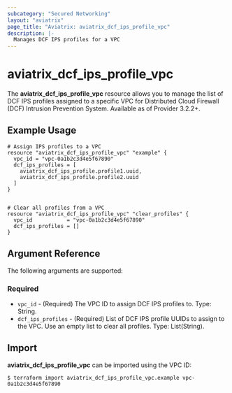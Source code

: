 ```yaml
---
subcategory: "Secured Networking"
layout: "aviatrix"
page_title: "Aviatrix: aviatrix_dcf_ips_profile_vpc"
description: |-
  Manages DCF IPS profiles for a VPC
---
```


# aviatrix_dcf_ips_profile_vpc

The **aviatrix_dcf_ips_profile_vpc** resource allows you to manage the list of DCF IPS profiles assigned to a specific VPC for Distributed Cloud Firewall (DCF) Intrusion Prevention System. Available as of Provider 3.2.2+.

## Example Usage

```hcl
# Assign IPS profiles to a VPC
resource "aviatrix_dcf_ips_profile_vpc" "example" {
  vpc_id = "vpc-0a1b2c3d4e5f67890"
  dcf_ips_profiles = [
    aviatrix_dcf_ips_profile.profile1.uuid,
    aviatrix_dcf_ips_profile.profile2.uuid
  ]
}


# Clear all profiles from a VPC
resource "aviatrix_dcf_ips_profile_vpc" "clear_profiles" {
  vpc_id           = "vpc-0a1b2c3d4e5f67890"
  dcf_ips_profiles = []
}
```

## Argument Reference

The following arguments are supported:

### Required
- `vpc_id` - (Required) The VPC ID to assign DCF IPS profiles to. Type: String.
- `dcf_ips_profiles` - (Required) List of DCF IPS profile UUIDs to assign to the VPC. Use an empty list to clear all profiles. Type: List(String).

## Import

**aviatrix_dcf_ips_profile_vpc** can be imported using the VPC ID:

```
$ terraform import aviatrix_dcf_ips_profile_vpc.example vpc-0a1b2c3d4e5f67890
```

